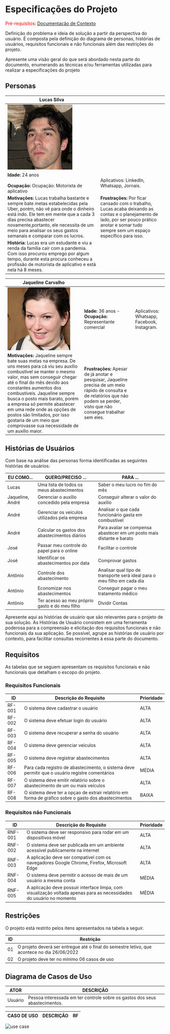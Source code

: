 # Especificações do Projeto

<span style="color:red">Pré-requisitos: <a href="1-Documentação de Contexto.md"> Documentação de Contexto</a></span>

Definição do problema e ideia de solução a partir da perspectiva do usuário. É composta pela definição do  diagrama de personas, histórias de usuários, requisitos funcionais e não funcionais além das restrições do projeto.

Apresente uma visão geral do que será abordado nesta parte do documento, enumerando as técnicas e/ou ferramentas utilizadas para realizar a especificações do projeto

## Personas

| Lucas Silva        |                                    |                                        |
|--------------------|------------------------------------|----------------------------------------|
|![](https://github.com/ICEI-PUC-Minas-PMV-ADS/AutoCalc/blob/main/docs/img/Lucas.png) 
|**Idade:** 24 anos <br><br> **Ocupação:** Ocupação: Motorista de aplicativo | Aplicativos: LinkedIn, Whatsapp, Jornais. |
|**Motivações:** Lucas trabalha bastante e sempre bate metas estabelecidas pela Uber, porém, não vê para onde o dinheiro está indo. Ele tem em mente que a cada 3 dias precisa abastecer novamente,portanto, ele necessita de um meio para analisar os seus gastos semanais e comparar com os lucros.|**Frustrações:**  Por ficar cansado com o trabalho, Lucas acaba deixando as contas e o planejamento de lado, por ser pouco prático anotar e somar tudo sempre sem um espaço específico para isso.
|**História:** Lucas era um estudante e viu a renda da família cair com a pandemia. Com isso procurou emprego por algum tempo, durante esta procura conheceu a profissão de motorista de aplicativo e está nela há 8 meses.| 

| Jaqueline Carvalho |                                    |                                        |
|--------------------|------------------------------------|----------------------------------------|
|![](https://github.com/ICEI-PUC-Minas-PMV-ADS/AutoCalc/blob/main/docs/img/Jaqueline.png) |**Idade:** 36 anos - **Ocupação:** Representante comercial |Aplicativos: Whatsapp, Facebook, Instagram.|
|**Motivações:** Jaqueline sempre bate suas metas na empresa. De uns meses para cá viu seu auxílio combustível se manter o mesmo valor, mas sem conseguir chegar até o final do mês devido aos constantes aumentos dos combustíveis. Jaqueline sempre busca o posto mais barato, porém a empresa só permite abastecer em uma rede onde as opções de postos são limitados, por isso gostaria de um meio que comprovasse sua necessidade de um auxílio maior.  |**Frustrações:**  Apesar de já anotar e pesquisar, Jaqueline precisa de um meio rápido de consulta e de relatórios que não podem se perder, visto que não consegue trabalhar sem eles.|

## Histórias de Usuários

Com base na análise das personas forma identificadas as seguintes histórias de usuários:

|EU COMO...| QUERO/PRECISO ... |PARA ...                |
|--------------------|------------------------------------|----------------------------------------|
|Lucas | Uma lista de todos os meus abastecimentos       | Saber o meu lucro no fim do mês |
|Jaqueline, André | Gerenciar o auxílio concedido pela empresa            | Conseguir alterar o valor do auxílio |
|André | Gerenciar os veículos utilizados pela empresa          | Analisar o que cada funcionário gasta em combustível|
|André | Calcular os gastos dos abastecimentos diários         | Para avaliar se compensa abastecer em um posto mais distante e barato|
|José | Passar meu controle do papel para o online        | Facilitar o controle|
|José | Identificar os abastecimentos por data     | Comprovar gastos|
|Antônio | Controle dos abastecimento     | Analisar qual tipo de transporte será ideal para o meu filho em cada dia|
|Antônio | Economizar nos abastecimentos    | Conseguir pagar o meu tratamento médico|
|Antônio | Ter acesso ao meu próprio gasto e do meu filho    | Dividir Contas|


Apresente aqui as histórias de usuário que são relevantes para o projeto de sua solução. As Histórias de Usuário consistem em uma ferramenta poderosa para a compreensão e elicitação dos requisitos funcionais e não funcionais da sua aplicação. Se possível, agrupe as histórias de usuário por contexto, para facilitar consultas recorrentes à essa parte do documento.


## Requisitos

As tabelas que se seguem apresentam os requisitos funcionais e não funcionais que detalham o escopo do projeto.

### Requisitos Funcionais

|ID    | Descrição do Requisito  | Prioridade |
|------|-----------------------------------------|----|
|RF-001| O sistema deve cadastrar o usuário | ALTA | 
|RF-002| O sistema deve efetuar login do usuário   | ALTA |
|RF-003| O sistema deve recuperar a senha do usuário | ALTA |
|RF-004| O sistema deve gerenciar veículos | ALTA |
|RF-005| O sistema deve registrar abastecimentos | ALTA |
|RF-006| Para cada registro de abastecimento, o sistema deve permitir que o usuário registre comentários | MÉDIA |
|RF-007| O sistema deve emitir relatório sobre o abastecimento de um ou mais veículos | ALTA |
|RF-008| O sistema deve ter a opçao de extrair relatório em forma de gráfico sobre o gasto dos abastecimentos | BAIXA |

### Requisitos não Funcionais

|ID     | Descrição do Requisito  |Prioridade |
|-------|-------------------------|----|
|RNF-001| O sistema deve ser responsivo para rodar em um dispositivos móvel | ALTA | 
|RNF-002| O sistema deve ser publicada em um ambiente acessível publicamente na internet | ALTA | 
|RNF-003| A aplicação deve ser compatível com os navegadores Google Chrome, Firefox, Microsoft Edge| ALTA |
|RNF-004| O sistema deve permitir o acesso de mais de um usuário a mesma conta | MÉDIA |
|RNF-005| A aplicação deve possuir interface limpa, com visualização voltada apenas para as necessidades do usuário no momento | MÉDIA |

## Restrições

O projeto está restrito pelos itens apresentados na tabela a seguir.

|ID| Restrição                                             |
|--|-------------------------------------------------------|
|01| O projeto deverá ser entregue até o final do semestre letivo, que acontece no dia 26/06/2022 |
|02| O projeto deve ter no mínimo 06 casos de uso      |



## Diagrama de Casos de Uso

| ATOR   | DESCRIÇÃO                         |
|--------|-----------------------------------|
| Usuário | Pessoa interessada em ter controle sobre os gastos dos seus abastecimentos. |

| CASO DE USO | DESCRIÇÃO | RF |
|-------------|-----------|----|


![use case](https://user-images.githubusercontent.com/91639148/158084473-ffaf37ab-1fbc-4a40-b266-b50d2a2eba0c.png)
